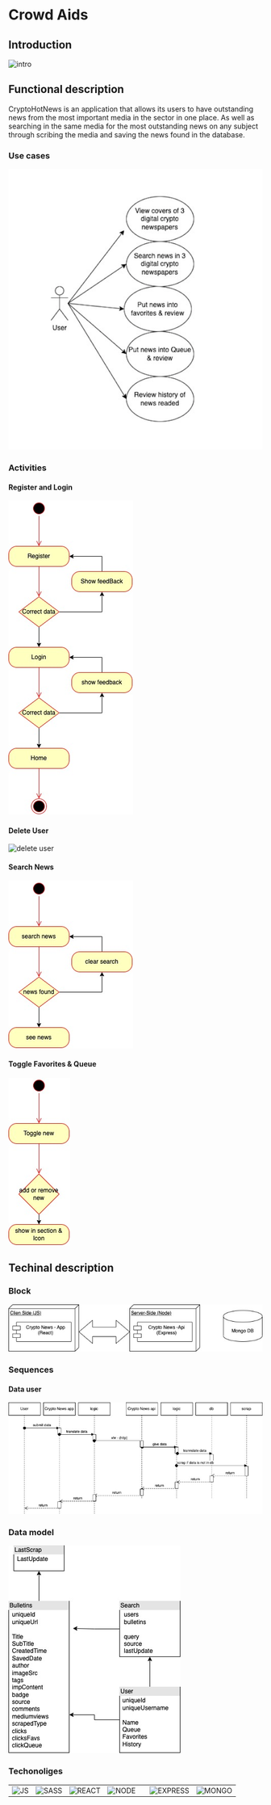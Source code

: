 # Crowd Aids

## Introduction

![intro](https://i.giphy.com/media/ho0xXatV7b3Fo1ZRXN/giphy.webp)

## Functional description

CryptoHotNews is an application that allows its users to have outstanding news from the most important media in the sector in one place. As well as searching in the same media for the most outstanding news on any subject through scribing the media and saving the news found in the database.

### Use cases

![use cases](./images/use-cases.png)

### Activities

#### Register and Login

![register and login](./images/Register-Login.jpg)

#### Delete User

![delete user](./images/delete-user.jpg)

#### Search News

![search news](./images/search-news.jpg)

#### Toggle Favorites & Queue

![toggle favs & queue](./images/toggle.jpg)

## Techinal description

### Block

![blocks](./images/Block.jpg)

### Sequences

#### Data user

![register sequence](./images/data-sequence.jpg)

### Data model

![data model](./images/data-model.jpg)


### Techonoliges

<table>
    <row>
        <td>
            <img src="https://upload.wikimedia.org/wikipedia/commons/thumb/9/99/Unofficial_JavaScript_logo_2.svg/1024px-Unofficial_JavaScript_logo_2.svg.png" title="JS" width="50"/>
        </td>
        <td>
            <img src="https://3fxtqy18kygf3on3bu39kh93-wpengine.netdna-ssl.com/wp-content/uploads/2021/03/pasted-image-0-250x140.png" title="SASS" width="50">
        </td>
        <td>
            <img src="https://upload.wikimedia.org/wikipedia/commons/thumb/a/a7/React-icon.svg/1200px-React-icon.svg.png" title="REACT" width="50"/>
        </td>
        <td>
            <img src="https://upload.wikimedia.org/wikipedia/commons/d/d9/Node.js_logo.svg" title="NODE" width="50"/>
        <td>
        <td>
            <img src="https://www.geekandjob.com/uploads/wiki/2e5b0058b2d38158b21439fe06e9b8fabe3cb139.png" title="EXPRESS" width="100">
        </td>
        <td>
            <img src="https://upload.wikimedia.org/wikipedia/commons/thumb/9/93/MongoDB_Logo.svg/2560px-MongoDB_Logo.svg.png" title="MONGO" width="100">
        </td>
    </row>
</table>

